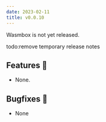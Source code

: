 ```yaml
---
date: 2023-02-11
title: v0.0.10
---
```


Wasmbox is not yet released.

todo:remove temporary release notes

<!--truncate-->

## Features 🚀

 - None.

## Bugfixes 🐛

 - None